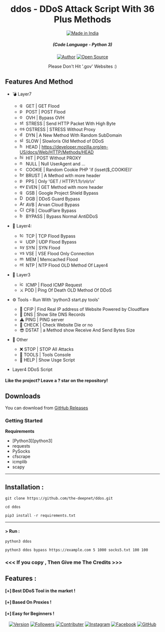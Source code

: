 <h1 align="center">ddos - DDoS Attack Script With 36 Plus Methods</h1>

<p align="center">
<a href="#"><img title="Made in India" src="https://img.shields.io/badge/MADE%20IN-INDIA-green?colorA=%23f5690c&colorB=%23035c00&style=for-the-badge"></a>
</p

<em><h5 align="center">(Code Language - Python 3)</h5></em>
<p align="center">
<a href="https://github.com/the-deepnet"><img title="Author" src="https://img.shields.io/badge/Author-DeepNet-red.svg?style=for-the-badge&logo=github"></a>
<a href="#"><img title="Open Source" src="https://img.shields.io/badge/Open%20Source-%E2%9D%A4-green?style=for-the-badge"></a>
</p>


<p align="center">Please Don't Hit '.gov' Websites :)</p>

## Features And Method

 * 💣 Layer7
   * <img src="https://image.flaticon.com/icons/png/128/2431/2431664.png" width="16" height="16" alt="get"> GET | GET Flood
   * <img src="https://cdn0.iconfinder.com/data/icons/database-storage-5/60/server__database__fire__burn__safety-512.png" width="16" height="16" alt="post"> POST | POST Flood
   * <img src="https://upload.wikimedia.org/wikipedia/en/thumb/f/f9/OVH_Logo.svg/1200px-OVH_Logo.svg.png" width="16" height="16" alt="ovh"> OVH | Bypass OVH
   * <img src="https://cdn.iconscout.com/icon/premium/png-256-thumb/cyber-bullying-2557797-2152371.png" width="16" height="16" alt="stress"> STRESS | Send HTTP Packet With High Byte 
   * <img src="https://cdn.iconscout.com/icon/premium/png-512-thumb/cyber-bullying-2546272-2128939.png" width="16" height="16" alt="ostress"> OSTRESS | STRESS Without Proxy
   * <img src="https://image.flaticon.com/icons/png/512/3132/3132142.png" width="16" height="16" alt="dyn"> DYN | A New Method With Random SubDomain
   * <img src="https://cdn2.iconfinder.com/data/icons/poison-and-venom-fill/160/loris2-512.png" width="16" height="16" alt="slow"> SLOW | Slowloris Old Method of DDoS
   * <img src="https://lyrahosting.com/wp-content/uploads/2020/06/ddos-how-work-icon.png" width="16" height="16" alt="head"> HEAD | https://developer.mozilla.org/en-US/docs/Web/HTTP/Methods/HEAD
   * <img src="https://cdn.iconscout.com/icon/free/png-512/direct-hit-archery-goal-target-mission-33520.png" width="16" height="16" alt="hit"> HIT | POST Without PROXY
   * <img src="https://img.icons8.com/plasticine/2x/null-symbol.png" width="16" height="16" alt="null"> NULL | Null UserAgent and ...
   * <img src="https://i.pinimg.com/originals/03/2e/7d/032e7d0755cd511c753bcb6035d44f68.png" width="16" height="16" alt="cookie"> COOKIE | Random Cookie PHP 'if (isset($_COOKIE))'
   * <img src="https://image.flaticon.com/icons/png/512/3041/3041248.png" width="16" height="16" alt="brust"> BRUST | A Method with more header
   * <img src="https://image.flaticon.com/icons/png/512/2100/2100795.png" width="16" height="16" alt="pps"> PPS |  Only 'GET / HTTP/1.1\r\n\r\n'
   * <img src="https://cdn3.iconfinder.com/data/icons/internet-security-14/48/DDoS_website_webpage_bomb_virus_protection-512.png" width="16" height="16" alt="even"> EVEN | GET Method with more header
   * <img src="https://masbadar.com/wp-content/uploads/2016/02/Logo-Projects-Shield-2.jpg" width="16" height="16" alt="googleshield"> GSB | Google Project Shield Bypass
   * <img src="https://seeklogo.com/images/D/ddos-guard-logo-CFEFCA409C-seeklogo.com.png" width="16" height="16" alt="DDoSGuard"> DGB | DDoS Guard Bypass
   * <img src="https://i.imgur.com/bGL8qfw.png" width="16" height="16" alt="ArvanCloud"> AVB | Arvan Cloud Bypass
   * <img src="https://techcrunch.com/wp-content/uploads/2019/06/J2LlHqT3qJl0bG9Alpgc-1-730x438.png?w=730" width="16" height="16" alt="CloudFlare"> CFB | CloudFlare Bypass
   * <img src="http://iclouddnsbypass.com/wp-content/uploads/2015/02/iCloudDNSBypassServer.ico" width="16" height="16" alt="bypass"> BYPASS |  Bypass Normal AntiDDoS


* 🧨 Layer4: 
  * <img src="https://raw.githubusercontent.com/kgretzky/pwndrop/master/media/pwndrop-logo-512.png" width="16" height="16" alt="tcp"> TCP | TCP Flood Bypass
  * <img src="https://styles.redditmedia.com/t5_2rxmiq/styles/profileIcon_snoob94cdb09-c26c-4c24-bd0c-66238623cc22-headshot.png" width="16" height="16" alt="udp"> UDP | UDP Flood Bypass
  * <img src="https://belgium.devoteam.com/wp-content/uploads/sites/23/2020/06/Icon-accelarate-hyper-automation-with-RPA-300x301.png" width="16" height="16" alt="syn"> SYN | SYN Flood
  * <img src="https://cdn.iconscout.com/icon/free/png-256/virus-2165355-1821015.png" width="16" height="16" alt="vse"> VSE | VSE Flood Only Connection
  * <img src="https://cdn.iconscout.com/icon/free/png-512/redis-4-1175103.png" width="16" height="16" alt="mem"> MEM | Memcached Flood
  * <img src="https://lyrahosting.com/wp-content/uploads/2020/06/ddos-attack-icon.png" width="16" height="16" alt="ntp"> NTP | NTP Flood OLD Method Of Layer4

* 🏹 Layer3
  * <img src="https://image.flaticon.com/icons/png/512/388/388466.png" width="16" height="16" alt="icmp"> ICMP | Flood ICMP Request
  * ⚔️ POD | Ping Of Death OLD Method Of DDoS

* ⚙️ Tools - Run With 'python3 start.py tools'
  * 🌟 CFIP | Find Real IP address of Website Powered by Cloudflare
  * 🔪 DNS | Show Site DNS Records
  * ⚠️ PING | PING server
  * 📌 CHECK | Check Website Die or no
  * 😎 DSTAT | a Method show Receive And Send Bytes Size

* 🎩 Other
  * ❌ STOP | STOP All Attacks
  * 🌠 TOOLS | Tools Console
  * 👑 HELP | Show Usge Script

* Layer4 DDoS Script


#### Like the project? Leave a ? star on the repository!

## Downloads

You can download from [GitHub Releases](https://github.com/the-deepnet/ddos/releases)

### Getting Started

**Requirements**

* [Python3][python3]
* requests
* PySocks
* cfscrape
* icmplib
* scapy
---

## Installation :

`git clone https://github.com/the-deepnet/ddos.git`

`cd ddos`

`pip3 install -r requirements.txt`

---

#### > Run :

`python3 ddos`

`python3 ddos bypass https://example.com 5 1000 socks5.txt 100 100`

### <<< If you copy , Then Give me The Credits >>>

## Features :
#### [+] Best DDoS Tool in the market !
#### [+] Based On Proxies !
#### [+] Easy for Beginners !
 
<p align="center">
<a href="#"><img title="Version" src="https://img.shields.io/badge/Version-1.0-green.svg?style=flat-square"></a>
<a href="https://github.com/the-deepnet"><img title="Followers" src="https://img.shields.io/github/followers/the-deepnet?color=blue&style=flat-square"></a>
<a href="https://twitter.com/the_deepnet"><img title="Contributer" src="https://img.shields.io/twitter/follow/the_deepnet?label=%40the_deepnet&style=social"></a>
<a href="https://instagram.com/the_deepnet"><img title="Instagram" src="https://img.shields.io/badge/IG-%40DeepNet-red?style=for-the-badge&logo=instagram"></a>
<a href="https://m.me/tdeepnet"><img title="Facebook" src="https://img.shields.io/badge/Chat-Messenger-blue?style=for-the-badge&logo=messenger"></a>
<a href="https://github.com/the-deepnet"><img title="GitHub" src="https://img.shields.io/badge/Github-DeepNet-green?style=for-the-badge&logo=github"></a>
</p>

